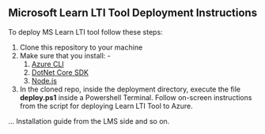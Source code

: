 ## Microsoft Learn LTI Tool Deployment Instructions
To deploy MS Learn LTI tool follow these steps:
1. Clone this repository to your machine
2. Make sure that you install: -
   1. [Azure CLI](https://docs.microsoft.com/en-us/cli/azure/install-azure-cli?view=azure-cli-latest)
   2. [DotNet Core SDK](https://dotnet.microsoft.com/download/dotnet-core/thank-you/sdk-3.1.301-windows-x64-installer)
   3. [Node.js](https://nodejs.org/en/download/)
4. In the cloned repo, inside the deployment directory, execute the file **deploy.ps1** inside a Powershell Terminal. Follow on-screen instructions from the script for deploying Learn LTI Tool to Azure.

... Installation guide from the LMS side and so on.
